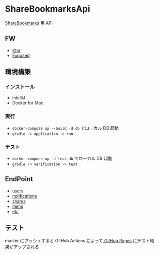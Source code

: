 # ShareBookmarksApi

[ShareBookmarks](https://github.com/bvlion/ShareBookmarks) 用 API 

## FW

- [Ktor](https://ktor.io/)
- [Exposed](https://github.com/JetBrains/Exposed/wiki/DSL)

## 環境構築

### インストール

- IntelliJ
- Docker for Mac

### 実行

- `docker-compose up --build -d db` でローカル DB 起動
- `gradle -> application -> run`

### テスト

- `docker-compose up -d test-db` でローカル DB 起動
- `gradle -> verification -> test`

## EndPoint

- [users](/doc/users.md)
- [notifications](/doc/notifications.md)
- [shares](/doc/shares.md)
- [items](/doc/items.md)
- [etc](/doc/etc.md)

## テスト

master にプッシュすると GitHub Actions によって[ GitHub Pages](https://bvlion.github.io/ShareBookmarksApi/index.html) にテスト結果がアップされる  